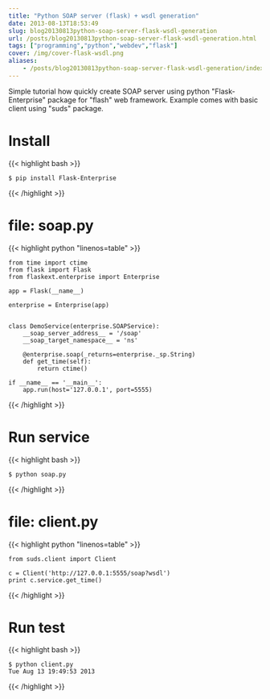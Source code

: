 ```yaml
---
title: "Python SOAP server (flask) + wsdl generation"
date: 2013-08-13T18:53:49
slug: blog20130813python-soap-server-flask-wsdl-generation
url: /posts/blog20130813python-soap-server-flask-wsdl-generation.html
tags: ["programming","python","webdev","flask"]
cover: /img/cover-flask-wsdl.png
aliases:
    - /posts/blog20130813python-soap-server-flask-wsdl-generation/index.html
---
```


Simple tutorial how quickly create SOAP server using python "Flask-Enterprise" package for "flash" web framework.
Example comes with basic client using "suds" package.


<!--more-->

Install
=======
{{< highlight bash >}}

    $ pip install Flask-Enterprise

{{< /highlight >}}



file: soap.py
=============


{{< highlight python "linenos=table" >}}

    from time import ctime
    from flask import Flask
    from flaskext.enterprise import Enterprise

    app = Flask(__name__)

    enterprise = Enterprise(app)


    class DemoService(enterprise.SOAPService):
        __soap_server_address__ = '/soap'
        __soap_target_namespace__ = 'ns'

        @enterprise.soap(_returns=enterprise._sp.String)
        def get_time(self):
            return ctime()

    if __name__ == '__main__':
        app.run(host='127.0.0.1', port=5555)
{{< /highlight >}}



Run service
===========

{{< highlight bash >}}

    $ python soap.py

{{< /highlight >}}


file: client.py
===============

{{< highlight python "linenos=table" >}}

    from suds.client import Client

    c = Client('http://127.0.0.1:5555/soap?wsdl')
    print c.service.get_time()

{{< /highlight >}}


Run test
========

{{< highlight bash >}}

    $ python client.py
    Tue Aug 13 19:49:53 2013
{{< /highlight >}}
